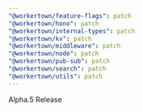 ```yaml
---
"@workertown/feature-flags": patch
"@workertown/hono": patch
"@workertown/internal-types": patch
"@workertown/kv": patch
"@workertown/middleware": patch
"@workertown/node": patch
"@workertown/pub-sub": patch
"@workertown/search": patch
"@workertown/utils": patch
---
```


Alpha.5 Release
